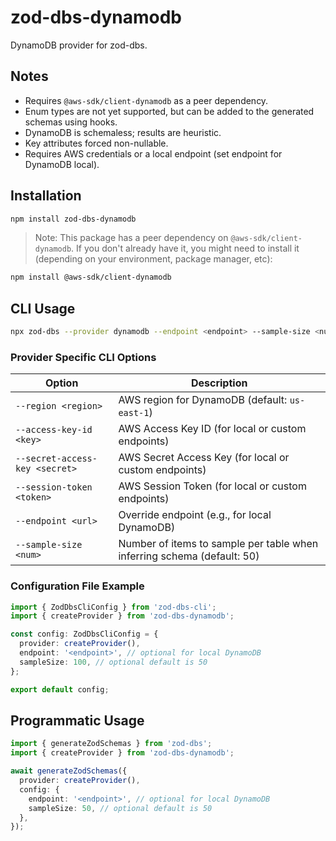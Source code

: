 # zod-dbs-dynamodb

DynamoDB provider for zod-dbs.

## Notes

- Requires `@aws-sdk/client-dynamodb` as a peer dependency.
- Enum types are not yet supported, but can be added to the generated schemas using hooks.
- DynamoDB is schemaless; results are heuristic.
- Key attributes forced non-nullable.
- Requires AWS credentials or a local endpoint (set endpoint for DynamoDB local).

## Installation

```bash
npm install zod-dbs-dynamodb
```

> Note: This package has a peer dependency on `@aws-sdk/client-dynamodb`. If you don't already have it, you might need to install it (depending on your environment, package manager, etc):

```bash
npm install @aws-sdk/client-dynamodb
```

## CLI Usage

```bash
npx zod-dbs --provider dynamodb --endpoint <endpoint> --sample-size <num>
```

### Provider Specific CLI Options

| Option                         | Description                                                             |
| ------------------------------ | ----------------------------------------------------------------------- |
| `--region <region>`            | AWS region for DynamoDB (default: `us-east-1`)                          |
| `--access-key-id <key>`        | AWS Access Key ID (for local or custom endpoints)                       |
| `--secret-access-key <secret>` | AWS Secret Access Key (for local or custom endpoints)                   |
| `--session-token <token>`      | AWS Session Token (for local or custom endpoints)                       |
| `--endpoint <url>`             | Override endpoint (e.g., for local DynamoDB)                            |
| `--sample-size <num>`          | Number of items to sample per table when inferring schema (default: 50) |

### Configuration File Example

```ts
import { ZodDbsCliConfig } from 'zod-dbs-cli';
import { createProvider } from 'zod-dbs-dynamodb';

const config: ZodDbsCliConfig = {
  provider: createProvider(),
  endpoint: '<endpoint>', // optional for local DynamoDB
  sampleSize: 100, // optional default is 50
};

export default config;
```

## Programmatic Usage

```ts
import { generateZodSchemas } from 'zod-dbs';
import { createProvider } from 'zod-dbs-dynamodb';

await generateZodSchemas({
  provider: createProvider(),
  config: {
    endpoint: '<endpoint>', // optional for local DynamoDB
    sampleSize: 50, // optional default is 50
  },
});
```
